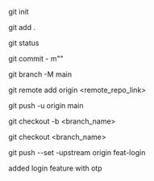 <!-- to initalize git -->

git init

<!-- to add att the things in in git -->

git add .

<!-- to check list of file to be added -->

git status

<!-- to commit -->
<!-- m ->message -->

git commit - m"<MESAGE>"

<!-- to change default branch name or rename -->

git branch -M main

<!-- to add remote link of github or others -->
git remote add origin <remote_repo_link>

<!-- to sync up to main branch of github from local branch -->
git push -u origin main

<!-- to create new branch -->

git checkout -b <branch_name>

<!-- to change branch -->

git checkout <branch_name>

<!-- to change branch in github -->
git push --set -upstream origin feat-login


added login feature with otp
